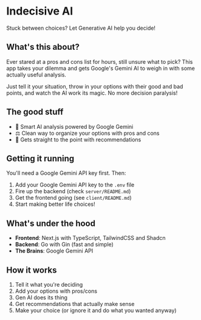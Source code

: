 # Indecisive AI

Stuck between choices? Let Generative AI help you decide!

## What's this about?

Ever stared at a pros and cons list for hours, still unsure what to pick? This app takes your dilemma and gets Google's Gemini AI to weigh in with some actually useful analysis.

Just tell it your situation, throw in your options with their good and bad points, and watch the AI work its magic. No more decision paralysis!

## The good stuff

- 🧠 Smart AI analysis powered by Google Gemini
- ⚖️ Clean way to organize your options with pros and cons
- 🎯 Gets straight to the point with recommendations

## Getting it running

You'll need a Google Gemini API key first. Then:

1. Add your Google Gemini API key to the `.env` file
2. Fire up the backend (check `server/README.md`)
3. Get the frontend going (see `client/README.md`)
4. Start making better life choices!

## What's under the hood

- **Frontend**: Next.js with TypeScript, TailwindCSS and Shadcn
- **Backend**: Go with Gin (fast and simple)
- **The Brains**: Google Gemini API

## How it works

1. Tell it what you're deciding
2. Add your options with pros/cons
3. Gen AI does its thing
4. Get recommendations that actually make sense
5. Make your choice (or ignore it and do what you wanted anyway)